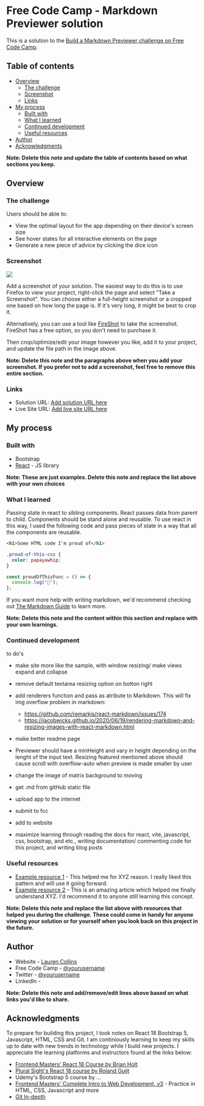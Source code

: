 # Free Code Camp - Markdown Previewer solution

This is a solution to the [Build a Markdown Previewer challenge on Free Code Camp](https://www.freecodecamp.org/learn/front-end-development-libraries/front-end-development-libraries-projects/build-a-markdown-previewer).

## Table of contents

- [Overview](#overview)
  - [The challenge](#the-challenge)
  - [Screenshot](#screenshot)
  - [Links](#links)
- [My process](#my-process)
  - [Built with](#built-with)
  - [What I learned](#what-i-learned)
  - [Continued development](#continued-development)
  - [Useful resources](#useful-resources)
- [Author](#author)
- [Acknowledgments](#acknowledgments)

**Note: Delete this note and update the table of contents based on what sections you keep.**

## Overview

### The challenge

Users should be able to:

- View the optimal layout for the app depending on their device's screen size
- See hover states for all interactive elements on the page
- Generate a new piece of advice by clicking the dice icon

### Screenshot

![](./screenshot.jpg)

Add a screenshot of your solution. The easiest way to do this is to use Firefox to view your project, right-click the page and select "Take a Screenshot". You can choose either a full-height screenshot or a cropped one based on how long the page is. If it's very long, it might be best to crop it.

Alternatively, you can use a tool like [FireShot](https://getfireshot.com/) to take the screenshot. FireShot has a free option, so you don't need to purchase it.

Then crop/optimize/edit your image however you like, add it to your project, and update the file path in the image above.

**Note: Delete this note and the paragraphs above when you add your screenshot. If you prefer not to add a screenshot, feel free to remove this entire section.**

### Links

- Solution URL: [Add solution URL here](https://your-solution-url.com)
- Live Site URL: [Add live site URL here](https://your-live-site-url.com)

## My process

### Built with

- Bootstrap
- [React](https://reactjs.org/) - JS library

**Note: These are just examples. Delete this note and replace the list above with your own choices**

### What I learned

Passing state in react to sibling components. React passes data from parent to child. Components should be stand alone and reusable. To use react in this way, I used the following code and pass pieces of state in a way that all the components are reusable.

```html
<h1>Some HTML code I'm proud of</h1>
```

```css
.proud-of-this-css {
  color: papayawhip;
}
```

```jsx
const proudOfThisFunc = () => {
  console.log("🎉");
};
```

If you want more help with writing markdown, we'd recommend checking out [The Markdown Guide](https://www.markdownguide.org/) to learn more.

**Note: Delete this note and the content within this section and replace with your own learnings.**

### Continued development

to do's

- make site more like the sample, with window resizing/ make views expand and collapse
- remove default textarea resizing option on botton right

- add renderers function and pass as atribute to Markdown. This will fix img overflow problem in markdown:

  - https://github.com/remarkjs/react-markdown/issues/174
  - https://jacobwicks.github.io/2020/06/19/rendering-markdown-and-resizing-images-with-react-markdown.html

- make better readme page

- Previewer should have a minHeight and vary in height depending on the lenght of the input text. Resizing featured mentioned above should cause scroll with overflow-auto when preview is made smaller by user

- change the image of matrix background to moving
- get .md from gitHub static file

- upload app to the internet
- submit to fcc
- add to website

- maximize learning through reading the docs for react, vite, javascript, css, bootstrap, and etc., writing documentation/ commenting code for this project, and writing blog posts

### Useful resources

- [Example resource 1](https://www.example.com) - This helped me for XYZ reason. I really liked this pattern and will use it going forward.
- [Example resource 2](https://www.example.com) - This is an amazing article which helped me finally understand XYZ. I'd recommend it to anyone still learning this concept.

**Note: Delete this note and replace the list above with resources that helped you during the challenge. These could come in handy for anyone viewing your solution or for yourself when you look back on this project in the future.**

## Author

- Website - [Lauren Collins](https://www.LaurenCollins.dev)
- Free Code Camp - [@yourusername](https://www.frontendmentor.io/profile/yourusername)
- Twitter - [@yourusername](https://www.twitter.com/yourusername)
- LinkedIn - []()

**Note: Delete this note and add/remove/edit lines above based on what links you'd like to share.**

## Acknowledgments

To prepare for building this project, I took notes on React 18 Bootstrap 5, Javascript, HTML, CSS and Git. I am continiously learning to keep my skills up to date with new trends in technology while I build new projects. I appreciate the learning platforms and instructors found at the links below:

- [Frontend Masters' React 18 Course by Brian Holt](https://frontendmasters.com/courses/complete-react-v8/)
- [Plural Sight's React 18 course by Roland Guijt](https://www.pluralsight.com/courses/react-18-fundamentals)
- Udemy's Bootstrap 5 course by ...
- [Frontend Masters' Complete Intro to Web Development, v3](https://frontendmasters.com/courses/web-development-v3/) - Practice in HTML, CSS, Javascript and more
- [Git In-depth](https://frontendmasters.com/courses/git-in-depth/)
